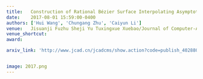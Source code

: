 ```yaml
---
title:   Construction of Rational Bézier Surface Interpolating Asymptotic Quadrilateral (in Chinese)
date:    2017-08-01 15:59:00-0400
authors: ['Hui Wang', 'Chungang Zhu', 'Caiyun Li']
venue:   Jisuanji Fuzhu Sheji Yu Tuxingxue Xuebao/Journal of Computer-Aided Design and Computer Graphics
venue_shortcut:  
award:

arxiv_link: 'http://www.jcad.cn/jcadcms/show.action?code=publish_402880124b362464014b3c4d819803a1&newsid=0ce4d5cc1d414417b7a94e3458826980'


image: 2017.png
---
```


<!-- pdf_link: 'http://www.jcad.cn/jcadcms/document/attach_manager!download.action?id=4ad554245ca0d8bb015dd01428a7012a' -->
